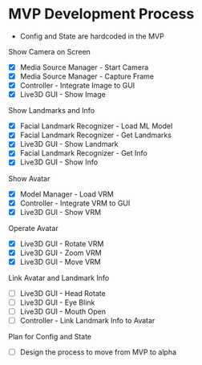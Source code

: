 # MVP Development Process

- Config and State are hardcoded in the MVP

Show Camera on Screen

- [x] Media Source Manager - Start Camera
- [x] Media Source Manager - Capture Frame
- [x] Controller - Integrate Image to GUI
- [x] Live3D GUI - Show Image

Show Landmarks and Info

- [x] Facial Landmark Recognizer - Load ML Model
- [x] Facial Landmark Recognizer - Get Landmarks
- [x] Live3D GUI - Show Landmark
- [x] Facial Landmark Recognizer - Get Info
- [x] Live3D GUI - Show Info

Show Avatar

- [x] Model Manager - Load VRM
- [x] Controller - Integrate VRM to GUI
- [x] Live3D GUI - Show VRM

Operate Avatar

- [x] Live3D GUI - Rotate VRM
- [x] Live3D GUI - Zoom VRM
- [x] Live3D GUI - Move VRM

Link Avatar and Landmark Info

- [ ] Live3D GUI - Head Rotate
- [ ] Live3D GUI - Eye Blink
- [ ] Live3D GUI - Mouth Open
- [ ] Controller - Link Landmark Info to Avatar

Plan for Config and State
- [ ] Design the process to move from MVP to alpha
